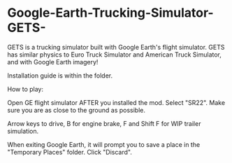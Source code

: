 # Google-Earth-Trucking-Simulator-GETS-
GETS is a trucking simulator built with Google Earth's flight simulator. GETS has similar physics to Euro Truck Simulator and American Truck Simulator, and with Google Earth imagery!


Installation guide is within the folder.

How to play:

Open GE flight simulator AFTER you installed the mod.
Select "SR22". Make sure you are as close to the ground as possible.

Arrow keys to drive, B for engine brake, F and Shift F for WIP trailer simulation.

When exiting Google Earth, it will prompt you to save a place in the "Temporary Places" folder. Click "Discard".
